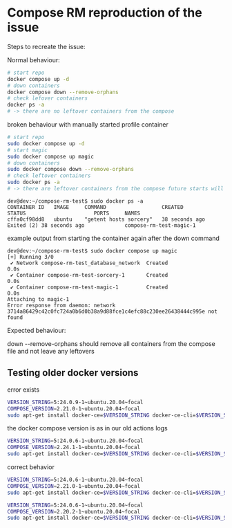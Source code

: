 # Compose RM reproduction of the issue


Steps to recreate the issue:

Normal behaviour:
````bash
# start repo
docker compose up -d
# down containers
docker compose down --remove-orphans
# check lefover containers
docker ps -a
# -> there are no leftover containers from the compose
````

broken behaviour with manually started profile container


````bash
# start repo
sudo docker compose up -d
# start magic
sudo docker compose up magic
# down containers
sudo docker compose down --remove-orphans
# check leftover containers
sudo docker ps -a
# -> there are leftover containers from the compose future starts will die with network issues
````
````output
dev@dev:~/compose-rm-test$ sudo docker ps -a
CONTAINER ID   IMAGE     COMMAND                  CREATED          STATUS                      PORTS     NAMES
cffa0cf98dd8   ubuntu    "getent hosts sorcery"   38 seconds ago   Exited (2) 38 seconds ago             compose-rm-test-magic-1
````


example output from starting the container again after the down command
````output
dev@dev:~/compose-rm-test$ sudo docker compose up magic
[+] Running 3/0
 ✔ Network compose-rm-test_database_network  Created                                                                                                  0.0s
 ✔ Container compose-rm-test-sorcery-1       Created                                                                                                  0.0s
 ✔ Container compose-rm-test-magic-1         Created                                                                                                  0.0s
Attaching to magic-1
Error response from daemon: network 3714a86429c42c0fc724a0b6d0b38a9d88fce1c4efc88c230ee26438444c995e not found
````

Expected behaviour:

down --remove-orphans should remove all containers from the compose file and not leave any leftovers


## Testing older docker versions

error exists
````bash
VERSION_STRING=5:24.0.9-1~ubuntu.20.04~focal
COMPOSE_VERSION=2.21.0-1~ubuntu.20.04~focal
sudo apt-get install docker-ce=$VERSION_STRING docker-ce-cli=$VERSION_STRING containerd.io docker-buildx-plugin docker-compose-plugin=$COMPOSE_VERSION
````

the docker compose version is as in our old actions logs
````bash
VERSION_STRING=5:24.0.6-1~ubuntu.20.04~focal
COMPOSE_VERSION=2.24.1-1~ubuntu.20.04~focal
sudo apt-get install docker-ce=$VERSION_STRING docker-ce-cli=$VERSION_STRING containerd.io docker-buildx-plugin docker-compose-plugin=$COMPOSE_VERSION
````

correct behavior
````bash
VERSION_STRING=5:24.0.6-1~ubuntu.20.04~focal
COMPOSE_VERSION=2.21.0-1~ubuntu.20.04~focal
sudo apt-get install docker-ce=$VERSION_STRING docker-ce-cli=$VERSION_STRING containerd.io docker-buildx-plugin docker-compose-plugin=$COMPOSE_VERSION
````


````bash
VERSION_STRING=5:24.0.6-1~ubuntu.20.04~focal
COMPOSE_VERSION=2.20.2-1~ubuntu.20.04~focal
sudo apt-get install docker-ce=$VERSION_STRING docker-ce-cli=$VERSION_STRING containerd.io docker-buildx-plugin docker-compose-plugin=$COMPOSE_VERSION
````
